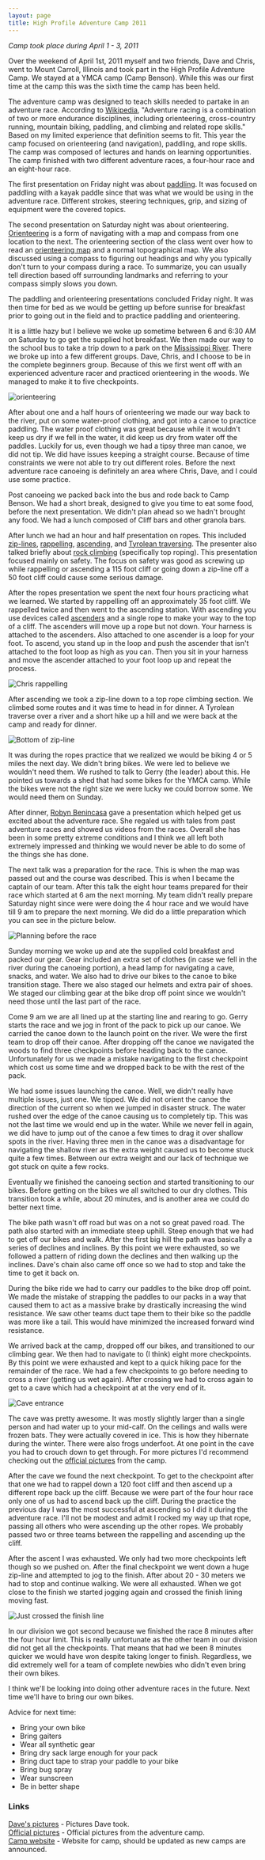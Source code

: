 ```yaml
---
layout: page
title: High Profile Adventure Camp 2011
---
```


_Camp took place during April 1 - 3, 2011_

Over the weekend of April 1st, 2011 myself and two friends, Dave and Chris, went to Mount Carroll, Illinois and took part in the High Profile Adventure Camp. We stayed at a YMCA camp (Camp Benson). While this was our first time at the camp this was the sixth time the camp has been held.

The adventure camp was designed to teach skills needed to partake in an adventure race. According to [Wikipedia](http://en.wikipedia.org/wiki/Adventure_racing), "Adventure racing is a combination of two or more endurance disciplines, including orienteering, cross-country running, mountain biking, paddling, and climbing and related rope skills." Based on my limited experience that definition seems to fit. This year the camp focused on orienteering (and navigation), paddling, and rope skills. The camp was composed of lectures and hands on learning opportunities. The camp finished with two different adventure races, a four-hour race and an eight-hour race.

The first presentation on Friday night was about [paddling](http://en.wikipedia.org/wiki/Paddling). It was focused on paddling with a kayak paddle since that was what we would be using in the adventure race. Different strokes, steering techniques, grip, and sizing of equipment were the covered topics.

The second presentation on Saturday night was about orienteering. [Orienteering](http://en.wikipedia.org/wiki/Orienteering) is a form of navigating with a map and compass from one location to the next. The orienteering section of the class went over how to read an [orienteering map](http://en.wikipedia.org/wiki/Orienteering_map) and a normal topographical map. We also discussed using a compass to figuring out headings and why you typically don't turn to your compass during a race. To summarize, you can usually tell direction based off surrounding landmarks and referring to your compass simply slows you down.

The paddling and orienteering presentations concluded Friday night. It was then time for bed as we would be getting up before sunrise for breakfast prior to going out in the field and to practice paddling and orienteering.

It is a little hazy but I believe we woke up sometime between 6 and 6:30 AM on Saturday to go get the supplied hot breakfast. We then made our way to the school bus to take a trip down to a park on the [Mississippi River](http://en.wikipedia.org/wiki/Mississippi_River). There we broke up into a few different groups. Dave, Chris, and I choose to be in the complete beginners group. Because of this we first went off with an experienced adventure racer and practiced orienteering in the woods. We managed to make it to five checkpoints.

![orienteering](/images/adventurecamp/orienteering.jpg "Chris and Jake orienteering")

After about one and a half hours of orienteering we made our way back to the river, put on some water-proof clothing, and got into a canoe to practice paddling. The water proof clothing was great because while it wouldn't keep us dry if we fell in the water, it did keep us dry from water off the paddles. Luckily for us, even though we had a tipsy three man canoe, we did not tip. We did have issues keeping a straight course. Because of time constraints we were not able to try out different roles. Before the next adventure race canoeing is definitely an area where Chris, Dave, and I could use some practice.

Post canoeing we packed back into the bus and rode back to Camp Benson. We had a short break, designed to give you time to eat some food, before the next presentation. We didn't plan ahead so we hadn't brought any food. We had a lunch composed of Cliff bars and other granola bars.

After lunch we had an hour and half presentation on ropes. This included [zip-lines](http://en.wikipedia.org/wiki/Zip-line), [rappelling](http://en.wikipedia.org/wiki/Abseiling), [ascending](http://en.wikipedia.org/wiki/Single_Rope_Technique), and [Tyrolean traversing](http://en.wikipedia.org/wiki/Tyrolean_traverse). The presenter also talked briefly about [rock climbing](http://en.wikipedia.org/wiki/Rock_climbing) (specifically top roping). This presentation focused mainly on safety. The focus on safety was good as screwing up while rappelling or ascending a 115 foot cliff or going down a zip-line off a 50 foot cliff could cause some serious damage.

After the ropes presentation we spent the next four hours practicing what we learned. We started by rappelling off an approximately 35 foot cliff. We rappelled twice and then went to the ascending station. With ascending you use devices called [ascenders](http://en.wikipedia.org/wiki/Ascender_(climbing)) and a single rope to make your way to the top of a cliff. The ascenders will move up a rope but not down. Your harness is attached to the ascenders. Also attached to one ascender is a loop for your foot. To ascend, you stand up in the loop and push the ascender that isn't attached to the foot loop as high as you can. Then you sit in your harness and move the ascender attached to your foot loop up and repeat the process.

![Chris rappelling](/images/adventurecamp/rappel.jpg "Chris rappelling down a cliff")

After ascending we took a zip-line down to a top rope climbing section. We climbed some routes and it was time to head in for dinner. A Tyrolean traverse over a river and a short hike up a hill and we were back at the camp and ready for dinner.

![Bottom of zip-line](/images/adventurecamp/zipline.jpg "Bottom of the zip-line")

It was during the ropes practice that we realized we would be biking 4 or 5 miles the next day. We didn't bring bikes. We were led to believe we wouldn't need them. We rushed to talk to Gerry (the leader) about this. He pointed us towards a shed that had some bikes for the YMCA camp. While the bikes were not the right size we were lucky we could borrow some. We would need them on Sunday.

After dinner, [Robyn Benincasa](http://www.robynbenincasa.com/aboutrobyn/aboutrobyn.php) gave a presentation which helped get us excited about the adventure race. She regaled us with tales from past adventure races and showed us videos from the races. Overall she has been in some pretty extreme conditions and I think we all left both extremely impressed and thinking we would never be able to do some of the things she has done.

The next talk was a preparation for the race. This is when the map was passed out and the course was described. This is when I became the captain of our team. After this talk the eight hour teams prepared for their race which started at 6 am the next morning. My team didn't really prepare Saturday night since were were doing the 4 hour race and we would have till 9 am to prepare the next morning. We did do a little preparation which you can see in the picture below.

![Planning before the race](/images/adventurecamp/planning.jpg "Planning for the race")

Sunday morning we woke up and ate the supplied cold breakfast and packed our gear. Gear included an extra set of clothes (in case we fell in the river during the canoeing portion), a head lamp for navigating a cave, snacks, and water. We also had to drive our bikes to the canoe to bike transition stage. There we also staged our helmets and extra pair of shoes. We staged our climbing gear at the bike drop off point since we wouldn't need those until the last part of the race.

Come 9 am we are all lined up at the starting line and rearing to go. Gerry starts the race and we jog in front of the pack to pick up our canoe. We carried the canoe down to the launch point on the river. We were the first team to drop off their canoe. After dropping off the canoe we navigated the woods to find three checkpoints before heading back to the canoe. Unfortunately for us we made a mistake navigating to the first checkpoint which cost us some time and we dropped back to be with the rest of the pack.

We had some issues launching the canoe. Well, we didn't really have multiple issues, just one. We tipped. We did not orient the canoe the direction of the current so when we jumped in disaster struck. The water rushed over the edge of the canoe causing us to completely tip. This was not the last time we would end up in the water. While we never fell in again, we did have to jump out of the canoe a few times to drag it over shallow spots in the river. Having three men in the canoe was a disadvantage for navigating the shallow river as the extra weight caused us to become stuck quite a few times. Between our extra weight and our lack of technique we got stuck on quite a few rocks.

Eventually we finished the canoeing section and started transitioning to our bikes. Before getting on the bikes we all switched to our dry clothes. This transition took a while, about 20 minutes, and is another area we could do better next time.

The bike path wasn't off road but was on a not so great paved road. The path also started with an immediate steep uphill. Steep enough that we had to get off our bikes and walk. After the first big hill the path was basically a series of declines and inclines. By this point we were exhausted, so we followed a pattern of riding down the declines and then walking up the inclines. Dave's chain also came off once so we had to stop and take the time to get it back on.

During the bike ride we had to carry our paddles to the bike drop off point. We made the mistake of strapping the paddles to our packs in a way that caused them to act as a massive brake by drastically increasing the wind resistance. We saw other teams duct tape them to their bike so the paddle was more like a tail. This would have minimized the increased forward wind resistance.

We arrived back at the camp, dropped off our bikes, and transitioned to our climbing gear. We then had to navigate to (I think) eight more checkpoints. By this point we were exhausted and kept to a quick hiking pace for the remainder of the race. We had a few checkpoints to go before needing to cross a river (getting us wet again). After crossing we had to cross again to get to a cave which had a checkpoint at at the very end of it.

![Cave entrance](/images/adventurecamp/caveentrance.jpg "Cave entrance")

The cave was pretty awesome. It was mostly slightly larger than a single person and had water up to your mid-calf. On the ceilings and walls were frozen bats. They were actually covered in ice. This is how they hibernate during the winter. There were also frogs underfoot. At one point in the cave you had to crouch down to get through. For more pictures I'd recommend checking out the [official pictures](https://picasaweb.google.com/109491333745847306681) from the camp.

After the cave we found the next checkpoint. To get to the checkpoint after that one we had to rappel down a 120 foot cliff and then ascend up a different rope back up the cliff. Because we were part of the four hour race only one of us had to ascend back up the cliff. During the practice the previous day I was the most successful at ascending so I did it during the adventure race. I'll not be modest and admit I rocked my way up that rope, passing all others who were ascending up the other ropes. We probably passed two or three teams between the rappelling and ascending up the cliff.

After the ascent I was exhausted. We only had two more checkpoints left though so we pushed on. After the final checkpoint we went down a huge zip-line and attempted to jog to the finish. After about 20 - 30 meters we had to stop and continue walking. We were all exhausted. When we got close to the finish we started jogging again and crossed the finish lining moving fast.

![Just crossed the finish line](/images/adventurecamp/afterrace.jpg "Just crossed the finish line")

In our division we got second because we finished the race 8 minutes after the four hour limit. This is really unfortunate as the other team in our division did not get all the checkpoints. That means that had we been 8 minutes quicker we would have won despite taking longer to finish. Regardless, we did extremely well for a team of complete newbies who didn't even bring their own bikes.

I think we'll be looking into doing other adventure races in the future. Next time we'll have to bring our own bikes.

Advice for next time:
* Bring your own bike
* Bring gaiters
* Wear all synthetic gear
* Bring dry sack large enough for your pack
* Bring duct tape to strap your paddle to your bike
* Bring bug spray
* Wear sunscreen
* Be in better shape


### Links

[Dave's pictures](https://picasaweb.google.com/jakemcc/AdventureCamp2011?feat=directlink) - Pictures Dave took.  
[Official pictures](https://picasaweb.google.com/109491333745847306681) - Official pictures from the adventure camp.  
[Camp website](http://www.thethunderrolls.org/camp.html) - Website for camp, should be updated as new camps are announced.  

